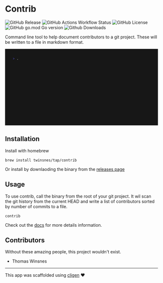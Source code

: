 # Contrib


![GitHub Release](https://img.shields.io/github/v/release/twinsnes/contrib)
![GitHub Actions Workflow Status](https://img.shields.io/github/actions/workflow/status/twinsnes/contrib/ci.yml)
![GitHub License](https://img.shields.io/github/license/twinsnes/contrib)
![GitHub go.mod Go version](https://img.shields.io/github/go-mod/go-version/twinsnes/contrib)
![Github Downloads](https://img.shields.io/github/downloads/twinsnes/contrib/total)

Command line tool to help document contributors to a git project. These will be written to a file in markdown format.

![Demo](demo.gif)

## Installation

Install with homebrew
```shell
brew install twinsnes/tap/contrib
```

Or install by downlaoding the binary from the [releases page](https://github.com/twinsnes/contrib/releases)

## Usage

To use contrib, call the binary from the root of your git project. It wil scan the git history from the current HEAD and write a list of contributors sorted by number of commits to a file. 

```shell
contrib
```

Check out the [docs](https://twinsnes.github.io/contrib/) for more details information.

<!---Contrib Block Start-->
## Contributors

Without these amazing people, this project wouldn't exist.

- Thomas Winsnes
<!---Contrib Block End-->

---
This app was scaffolded using [cligen](https://github.com/twinsnes/cligen) ❤️
